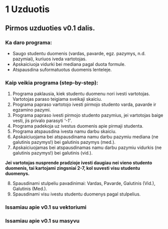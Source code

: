 # 1 Uzduotis 
## Pirmos uzduoties v0.1 dalis.
### Ka daro programa:
- Saugo studentu duomenis (vardas, pavarde, egz. pazymys, n.d. pazymiai), kuriuos iveda vartotojas. 
- Apskaiciuoja vidurki bei mediana pagal duota formule.
- Atspausdina suformatuotus duomenis lenteleje.

### Kaip veikia programa (step-by-step):
1. Programa paklausia, kiek studentu duomenu nori ivesti vartotojas. Vartotojas paraso teigiama sveikaji skaiciu.  
2. Programa papraso vartotojo ivesti pirmojo studento varda, pavarde ir egzamino pazymi. 
3. Programa papraso ivesti pirmojo studento pazymius, jei vartotojas baige vesti, jis privalo parasyti *'-1'*.
4. Programa padekoja uz ivestus duomenis apie pirmaji studenta.
5. Programa atspausdina ivesta namu darbu skaiciu.
6. Apskaiciuojama bei atspausdinama namu darbu pazymiu mediana (ne galutinis pazymys!) bei galutinis pazymys (med.).
7. Apskaiciuojamas bei atspausdinamas namu darbu pazymiu vidurkis (ne galutinis pazymys!) bei galutinis (vid.).

 **Jei vartotojas nusprende pradzioje ivesti daugiau nei vieno studento duomenis, tai kartojami zingsniai 2-7, kol suvesti visu studentu duomenys.**

8. Spausdinami stulpeliu pavadinimai: Vardas, Pavarde, Galutinis (Vid.), Galutinis (Med.).
9. Spausdinami visu ivestu studentu duomenys pagal stulpelius.

### Issamiau apie v0.1 su vektoriumi


### Issamiau apie v0.1 su masyvu
